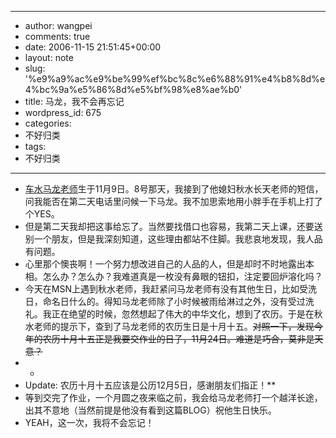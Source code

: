 - --
- author: wangpei
- comments: true
- date: 2006-11-15 21:51:45+00:00
- layout: note
- slug: '%e9%a9%ac%e9%be%99%ef%bc%8c%e6%88%91%e4%b8%8d%e4%bc%9a%e5%86%8d%e5%bf%98%e8%ae%b0'
- title: 马龙，我不会再忘记
- wordpress_id: 675
- categories:
- 不好归类
- tags:
- 不好归类
- --
- [车水马龙老师](http://paowang.com/blog/qsml/)生于11月9日。8号那天，我接到了他媳妇秋水长天老师的短信，问我能否在第二天电话里问候一下马龙。我不加思索地用小胖手在手机上打了个YES。
- 但是第二天我却把这事给忘了。当然要找借口也容易，我第二天上课，还要送别一个朋友，但是我深刻知道，这些理由都站不住脚。我悲哀地发现，我人品有问题。
- 心里那个懊丧啊！一个努力想改进自己的人品的人，但是却时不时地露出本相。怎么办？怎么办？我难道真是一枚没有鼻眼的钮扣，注定要回炉溶化吗？
- 今天在MSN上遇到秋水老师，我赶紧问马龙老师有没有其他生日，比如受洗日，命名日什么的。得知马龙老师除了小时候被雨给淋过之外，没有受过洗礼。我正在绝望的时候，忽然想起了伟大的中华文化，想到了农历。于是在秋水老师的提示下，查到了马龙老师的农历生日是十月十五。<del>对照一下，发现今年的农历十月十五正是我要交作业的日子，11月24日。难道是巧合，莫非是天意？</del> 
- *
- Update: 农历十月十五应该是公历12月5日，感谢朋友们指正！**
- 等到交完了作业，一个月圆之夜来临之前，我会给马龙老师打一个越洋长途，出其不意地（当然前提是他没有看到这篇BLOG）祝他生日快乐。
- YEAH，这一次，我将不会忘记！
